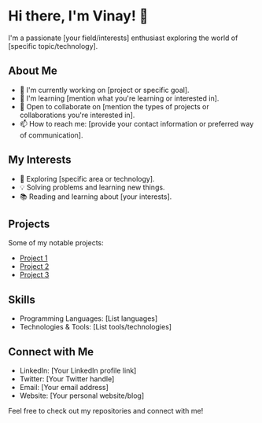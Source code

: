 # Hi there, I'm Vinay! 👋

I'm a passionate [your field/interests] enthusiast exploring the world of [specific topic/technology].

## About Me
- 🔭 I'm currently working on [project or specific goal].
- 🌱 I'm learning [mention what you're learning or interested in].
- 💼 Open to collaborate on [mention the types of projects or collaborations you're interested in].
- 📫 How to reach me: [provide your contact information or preferred way of communication].

## My Interests
- 🚀 Exploring [specific area or technology].
- 💡 Solving problems and learning new things.
- 📚 Reading and learning about [your interests].

## Projects
Some of my notable projects:
- [Project 1](link)
- [Project 2](link)
- [Project 3](link)

## Skills
- Programming Languages: [List languages]
- Technologies & Tools: [List tools/technologies]

## Connect with Me
- LinkedIn: [Your LinkedIn profile link]
- Twitter: [Your Twitter handle]
- Email: [Your email address]
- Website: [Your personal website/blog]

Feel free to check out my repositories and connect with me!
